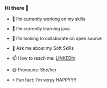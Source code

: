 ### Hi there 👋



- 🔭 I’m currently working on my skills  
- 🌱 I’m currently learning java
- 👯 I’m looking to collaborate on open source
 
- 💬 Ask me about my Soft Skills
- 📫 How to reach me: [LINKEDIn](https://www.linkedin.com/in/anushka-singh-58b376202/)
- 😄 Pronouns: She/her
- ⚡ Fun fact: I'm veryy HAPPYY!!

